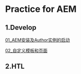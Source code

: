 # Practice for AEM

## 1.Develop

[01_AEM安装及Author实例的启动](readme/01_develop/01_AEM安装及Author实例的启动.md)

[02_自定义模板和页面](readme/01_develop/02_自定义模板和页面.md)

## 2.HTL

